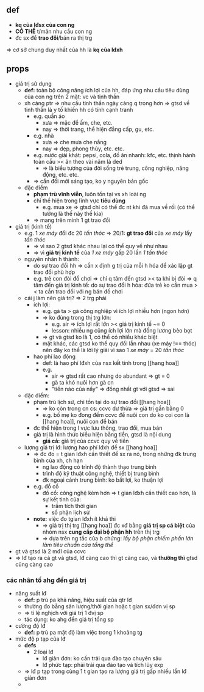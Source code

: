 
## def
- **kq của lđsx của con ng**
- **CÓ THỂ** t/mãn nhu cầu con ng
- đc sx để **trao đổi**/bán ra thị trg

=> cơ sở chung duy nhất của hh là **kq của lđxh**

## props
- giá trị sử dụng
	- **def:** toàn bộ công năng ích lợi của hh, đáp ứng nhu cầu tiêu dùng của con ng trên 2 mặt: vc và tinh thần
	- xh càng ptr => nhu cầu tinh thần ngày càng q trọng hơn => gtsd về tinh thần là y tố khiến hh có tính cạnh tranh
		- e.g. quần áo
			- xưa => mặc để ấm, che, etc.
			- nay => thời trang, thể hiện đẳng cấp, gu, etc.
		- e.g. nhà
			- xưa => che mưa che nắng
			- nay => đẹp, phong thủy, etc. etc.
		- e.g. nước giải khát: pepsi, cola, đồ ăn nhanh: kfc, etc. thịnh hành toàn cầu >< ăn theo vài năm là ded
			- => là biểu tượng của đời sống trẻ trung, công nghiệp, năng động, etc. etc.
		- => cần đổi mới sáng tạo, ko y nguyên bản gốc
	- đặc điểm
		- **phạm trù vĩnh viễn**, luôn tồn tại vs xh loài ng
		- chỉ thể hiện trong lĩnh vực **tiêu dùng**
			- e.g. mua xe => gtsd chỉ có thể đc nt khi đã mua về rồi (có thể tưởng là thế này thế kia)
		- => mang trên mình 1 gt trao đổi
- giá trị (kinh tế)
	- e.g. 1 *xe máy* đổi đc 20 *tấn thóc* => 20/1: **gt trao đổi** của *xe máy* lấy *tấn thóc*
		- => vì sao 2 gtsd khác nhau lại có thể quy về như nhau
		- => vì **giá trị kinh tế** của *1 xe máy* gấp 20 lần *1 tấn thóc*
	- nguyên nhân h thành: 
		- do sự trao đổi hh => cần x định g trị của mỗi h hóa để xác lập gt trao đổi phù hợp
		- e.g. trẻ con đòi đồ chơi => chỉ q tâm đến gtsd >< ta khi bị đòi => q tâm đến giá trị kinh tế: do sự trao đổi h hóa: đứa trẻ ko cần mua >< ta cần trao đổi với ng bán đồ chơi
	- cái j làm nên giá trị? => 2 trg phái
		- ích lợi:
			- e.g. gà ta > gà công nghiệp vì ích lợi nhiều hơn (ngon hơn)
			- => ko đúng trong thị trg lớn:
				- e.g. air => ích lợi rất lớn >< giá trị kinh tế ~= 0
				- lesson: nhiều ng cũng ích lợi lớn mà đồng lương bèo bọt
			- => gt và gtsd ko là 1, có thể có nhiều khác biệt
			- mặt khác, các gtsd ko thể quy đổi lẫn nhau (xe máy !== thóc) nên đây ko thể là lời lý giải vì sao 1 *xe máy* = 20 *tấn thóc*
		- hao phí lao động
			- def: là hao phí lđxh của nsx kết tinh trong [[hang hoa]]
			- e.g.
				- air => gtsd rất cao nhưng do abundant => gt = 0
				- gà ta khó nuôi hơn gà cn
				- "tiền nào của nấy" => đồng nhất gt với gtsd => sai
	- đặc điểm:
		- phạm trù lịch sử, chỉ tồn tại do sự trao đổi [[hang hoa]]
			- => ko còn trong cn cs: ccvc dư thừa => giá trị gần bằng 0
			- e.g. bố mẹ ko đong đếm ccvc để nuôi con do ko coi con là [[hang hoa]], nuôi con để bán
		- đc thể hiện trong l vực lưu thông, trao đổi, mua bán
		- giá trị là hình thức biểu hiện bằng tiền, gtsd là nội dung
			- **giá cả:** giá trị của ccvc quy về tiền
	- lượng giá trị lđ: lượng hao phí lđxh để sx [[hang hoa]]
		- => đc đo = t gian lđxh cần thiết để sx ra nó, trong những đk trung bình của xh, ch hạn
			- ng lao động có trình độ thành thạo trung bình
			- trình độ kỹ thuật công nghệ, thiết bị trung bình
			- đk ngoại cảnh trung bình: ko bất lợi, ko thuận lợi
		- e.g. đồ cổ
			- đồ cổ: công nghệ kém hơn => t gian lđxh cần thiết cao hơn, là sự kết tinh của:
				- trầm tích thời gian
				- số phận lịch sử
		- **note:** việc đo tgian lđxh ít khả thi
			- => giá trị thị trg [[hang hoa]] đc xđ bằng **giá trị sp cá biệt** của nhóm nsx **cung cấp đại bộ phận hh** trên thị trg
			- => dựa trên ng tắc của b chứng: *lấy bộ phận chiếm phần lớn làm tiêu chuẩn của tổng thể*
- gt và gtsd là 2 mđl của ccvc
- => lđ tạo ra cả gt và gtsd, lđ càng cao thì gt càng cao, và **thường thì** gtsd cũng càng cao

### các nhân tố ahg đến giá trị
- năng suất lđ
	- **def:** p trù pa khả năng, hiệu suất của qtr lđ
	- thường đo bằng sản lượng/thời gian hoặc t gian sx/đơn vị sp
	- => tỉ lệ nghịch với giá trị 1 đvị sp
	- tác dụng: ko ahg đến giá trị tổng sp
- cường độ lđ
	- **def:** p trù pa mật độ làm việc trong 1 khoảng tg
- mức độ p tạp của lđ
	- **defs**
		- 2 loại lđ
			- lđ giản đơn: ko cần trải qua đào tạo chuyên sâu
			- lđ phức tạp: phải trải qua đào tạo và tích lũy exp
	- => lđ p tạp trong cùng 1 t gian tạo ra lượng giá trị gấp nhiều lần lđ giản đơn
	- 